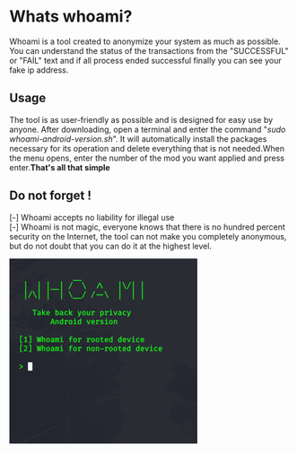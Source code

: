 # Whats whoami?
Whoami is a tool created to anonymize your system as much as possible. You can understand the status of the transactions from the "SUCCESSFUL" or "FAİL" text and if all process ended successful finally you can see your fake ip address.
## Usage
The tool is as user-friendly as possible and is designed for easy use by anyone.
After downloading, open a terminal and enter the command "*sudo whoami-android-version.sh*". It will automatically install the packages necessary for its operation and delete everything that is not needed.When the menu opens, enter the number of the mod you want applied and press enter.**That's all that simple** 
## Do not forget !
[-] Whoami accepts no liability for illegal use <br/>
[-] Whoami is not magic, everyone knows that there is no hundred percent security on the Internet, the tool can not make you completely anonymous, but do not doubt that you can do it at the highest level. 
         
![](.whoami.gif)


